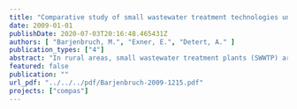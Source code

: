 ```yaml
---
title: "Comparative study of small wastewater treatment technologies under special operation conditions COMPAS"
date: 2009-01-01
publishDate: 2020-07-03T20:16:48.465431Z
authors: [ "Barjenbruch, M.", "Exner, E.", "Detert, A." ]
publication_types: ["4"]
abstract: "In rural areas, small wastewater treatment plants (SWWTP) are a cost-efficient solution to sewage disposal issues. In Europe, small WWTPs are defined as plants for treating domes- tic wastewater up 50 PE. In Germany, about 2.2 million SWWTPs are in operation or are being installed. In France about 10 to 12 million people are served by decentralised sys- tems. There are many different technical solutions on the market, ranging from artificial wetlands, reed bed filters to activated sludge systems. All systems available on the European market have to meet the EU-Certification EN 12566-3, which regulates a minimum standard of op- eration reliability and purification limits. Furthermore, additional guidelines have to be con- sidered, depending on national and regional specifications. There is still a lack of information about performance, operation reliability and maintainability of the different types of SWWTP under real operating conditions. These parameters are however, of particular importance to both customers and service providers. To fill this gap, during a duration time of 14 month in this study 12 different treatment systems were simultaneously compared and evaluated un- der real operating conditions. The study delivers now detailed information about the perfor- mances of different plant models with regard to purification capacity, effluent values, operat- ing expenditures, sludge treatment etc. The results will be published in a user guide. The study was performed at the Training and Demonstration Centre for Decentralised Sew- age Treatment (BDZ) in Leipzig with a special range of small wastewater treatment plant, already installed at BDZ for training purposes as well as two additional plants, which has been installed there especially for the compass study."
featured: false
publication: ""
url_pdf: "../../../pdf/Barjenbruch-2009-1215.pdf"
projects: ["compas"]
---
```


